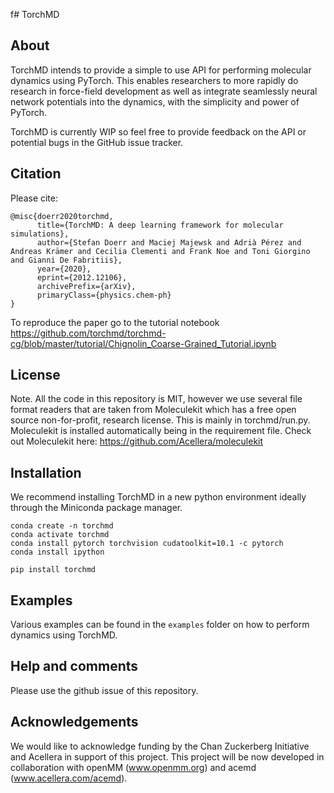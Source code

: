 f# TorchMD

## About
TorchMD intends to provide a simple to use API for performing molecular dynamics using PyTorch. This enables researchers to more rapidly do research in force-field development as well as integrate seamlessly neural network potentials into the dynamics, with the simplicity and power of PyTorch.

TorchMD is currently WIP so feel free to provide feedback on the API or potential bugs in the GitHub issue tracker.

## Citation
Please cite:
```
@misc{doerr2020torchmd,
      title={TorchMD: A deep learning framework for molecular simulations}, 
      author={Stefan Doerr and Maciej Majewsk and Adrià Pérez and Andreas Krämer and Cecilia Clementi and Frank Noe and Toni Giorgino and Gianni De Fabritiis},
      year={2020},
      eprint={2012.12106},
      archivePrefix={arXiv},
      primaryClass={physics.chem-ph}
}
```
To reproduce the paper go to the tutorial notebook https://github.com/torchmd/torchmd-cg/blob/master/tutorial/Chignolin_Coarse-Grained_Tutorial.ipynb

## License

Note. All the code in this repository is MIT, however we use several file format readers that are taken from Moleculekit which has a free open source non-for-profit, research license. This is mainly in torchmd/run.py. Moleculekit is installed automatically being in the requirement file. Check out Moleculekit here: https://github.com/Acellera/moleculekit

## Installation
We recommend installing TorchMD in a new python environment ideally through the Miniconda package manager.

```
conda create -n torchmd
conda activate torchmd
conda install pytorch torchvision cudatoolkit=10.1 -c pytorch
conda install ipython

pip install torchmd
```

## Examples
Various examples can be found in the `examples` folder on how to perform dynamics using TorchMD.

## Help and comments
Please use the github issue of this repository.

## Acknowledgements
We would like to acknowledge funding by the Chan Zuckerberg Initiative and Acellera in support of this project. This project will be now developed in collaboration with openMM (www.openmm.org) and acemd (www.acellera.com/acemd).
